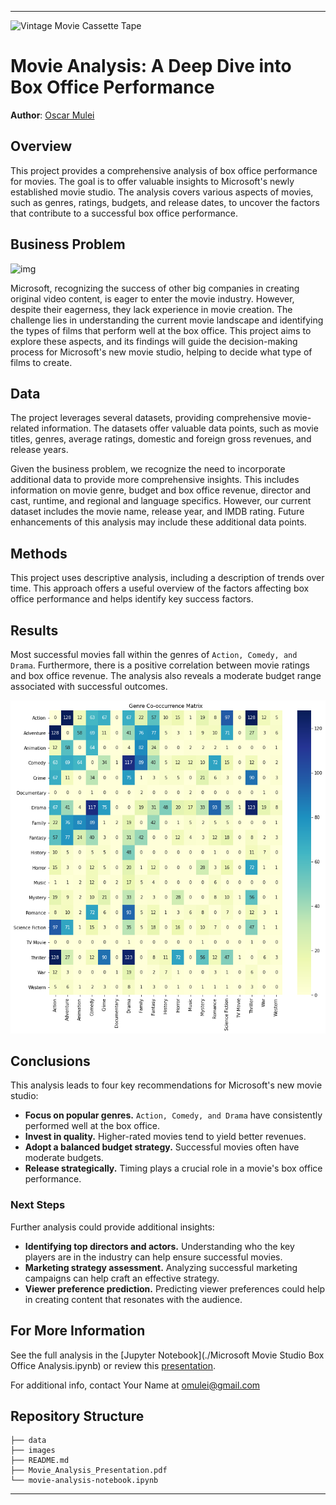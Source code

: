 ---

![Vintage Movie Cassette Tape](https://media.discordapp.net/attachments/1008571220385599488/1126232701146501360/MadsMeyer_peaky_blinders_style_painting_2e662a64-2009-46fd-b8bf-12e84648efc4.png?width=573&height=573)

# Movie Analysis: A Deep Dive into Box Office Performance

**Author**: [Oscar Mulei](mailto:omulei@gmail.com)

## Overview

This project provides a comprehensive analysis of box office performance for movies. The goal is to offer valuable insights to Microsoft's newly established movie studio. The analysis covers various aspects of movies, such as genres, ratings, budgets, and release dates, to uncover the factors that contribute to a successful box office performance.

## Business Problem

![img](https://media.discordapp.net/attachments/1050435586235846767/1052697908295774298/yassein_muhamedddd_action_movie_poster_movie_poster_action_movi_5d7ba72b-db05-4212-917c-85855d4425c1.png?width=573&height=573)

Microsoft, recognizing the success of other big companies in creating original video content, is eager to enter the movie industry. However, despite their eagerness, they lack experience in movie creation. The challenge lies in understanding the current movie landscape and identifying the types of films that perform well at the box office. This project aims to explore these aspects, and its findings will guide the decision-making process for Microsoft's new movie studio, helping to decide what type of films to create.

## Data

The project leverages several datasets, providing comprehensive movie-related information. The datasets offer valuable data points, such as movie titles, genres, average ratings, domestic and foreign gross revenues, and release years.

Given the business problem, we recognize the need to incorporate additional data to provide more comprehensive insights. This includes information on movie genre, budget and box office revenue, director and cast, runtime, and regional and language specifics. However, our current dataset includes the movie name, release year, and IMDB rating. Future enhancements of this analysis may include these additional data points.

## Methods

This project uses descriptive analysis, including a description of trends over time. This approach offers a useful overview of the factors affecting box office performance and helps identify key success factors.

## Results

Most successful movies fall within the genres of `Action, Comedy, and Drama`. Furthermore, there is a positive correlation between movie ratings and box office revenue. The analysis also reveals a moderate budget range associated with successful outcomes.

![results_visualization](./images/heatmap.png)

## Conclusions

This analysis leads to four key recommendations for Microsoft's new movie studio:

- **Focus on popular genres.** `Action, Comedy, and Drama` have consistently performed well at the box office.
- **Invest in quality.** Higher-rated movies tend to yield better revenues.
- **Adopt a balanced budget strategy.** Successful movies often have moderate budgets.
- **Release strategically.** Timing plays a crucial role in a movie's box office performance. 

### Next Steps

Further analysis could provide additional insights:

- **Identifying top directors and actors.** Understanding who the key players are in the industry can help ensure successful movies.
- **Marketing strategy assessment.** Analyzing successful marketing campaigns can help craft an effective strategy.
- **Viewer preference prediction.** Predicting viewer preferences could help in creating content that resonates with the audience.

## For More Information

See the full analysis in the [Jupyter Notebook](./Microsoft Movie Studio Box Office Analysis.ipynb) or review this [presentation](./Movie_Analysis_Presentation.pdf).

For additional info, contact Your Name at [omulei@gmail.com](mailto:your-email@example.com)


## Repository Structure

```
├── data
├── images
├── README.md
├── Movie_Analysis_Presentation.pdf
└── movie-analysis-notebook.ipynb
```
---